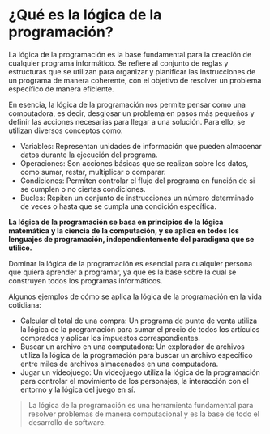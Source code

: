 # ¿Qué es la lógica de la programación?

La lógica de la programación es la base fundamental para la creación de cualquier programa informático. Se refiere al conjunto de reglas y estructuras que se utilizan para organizar y planificar las instrucciones de un programa de manera coherente, con el objetivo de resolver un problema específico de manera eficiente.

En esencia, la lógica de la programación nos permite pensar como una computadora, es decir, desglosar un problema en pasos más pequeños y definir las acciones necesarias para llegar a una solución. Para ello, se utilizan diversos conceptos como:

* Variables: Representan unidades de información que pueden almacenar datos durante la ejecución del programa.
* Operaciones: Son acciones básicas que se realizan sobre los datos, como sumar, restar, multiplicar o comparar.
* Condiciones: Permiten controlar el flujo del programa en función de si se cumplen o no ciertas condiciones.
* Bucles: Repiten un conjunto de instrucciones un número determinado de veces o hasta que se cumpla una condición específica.

**La lógica de la programación se basa en principios de la lógica matemática y la ciencia de la computación, y se aplica en todos los lenguajes de programación, independientemente del paradigma que se utilice.**

Dominar la lógica de la programación es esencial para cualquier persona que quiera aprender a programar, ya que es la base sobre la cual se construyen todos los programas informáticos.

Algunos ejemplos de cómo se aplica la lógica de la programación en la vida cotidiana:

* Calcular el total de una compra: Un programa de punto de venta utiliza la lógica de la programación para sumar el precio de todos los artículos comprados y aplicar los impuestos correspondientes.
* Buscar un archivo en una computadora: Un explorador de archivos utiliza la lógica de la programación para buscar un archivo específico entre miles de archivos almacenados en una computadora.
* Jugar un videojuego: Un videojuego utiliza la lógica de la programación para controlar el movimiento de los personajes, la interacción con el entorno y la lógica del juego en sí.

> La lógica de la programación es una herramienta fundamental para resolver problemas de manera computacional y es la base de todo el desarrollo de software.